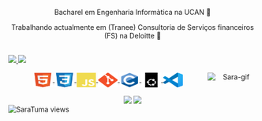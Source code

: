 <p align="center"> Bacharel em Engenharia Informàtica na UCAN 💖 </p>
<p align="center"> Trabalhando actualmente em (Tranee) Consultoria de Serviços financeiros (FS) na Deloitte 💖</p>
  <br>

 <div>
  <a href="https://github.com/SaraTuma">
  <img height="180em" src="https://github-readme-stats.vercel.app/api?username=SaraTuma&show_icons=true&theme=dark&include_all_commits=true&count_private=true"/>
  <img height="180em" src="https://github-readme-stats.vercel.app/api/top-langs/?username=SaraTuma&layout=compact&langs_count=7&theme=dark"/>
</div>
<div align="center" style="display: inline_bloc;"><br>
  <img align="center" alt="Sara-HTML" height="30" width="40" src="https://raw.githubusercontent.com/devicons/devicon/master/icons/html5/html5-original.svg">
  <img align="center" alt="Sara-CSS" height="30" width="40" src="https://raw.githubusercontent.com/devicons/devicon/master/icons/css3/css3-original.svg">
  <img align="center" alt="Sara-Js" height="30" width="40" src="https://raw.githubusercontent.com/devicons/devicon/master/icons/javascript/javascript-plain.svg">
  <img align="center" alt="Creuma-Git" height="30" width="40" src="https://raw.githubusercontent.com/devicons/devicon/master/icons/git/git-original.svg">
  <img align="center" alt="Creuma-C" height="30" width="40" src="https://raw.githubusercontent.com/devicons/devicon/master/icons/c/c-original.svg">
  <img align="center" alt="Creuma-Ubuntu" height="30" width="40" src="https://raw.githubusercontent.com/devicons/devicon/master/icons/ubuntu/ubuntu-plain.svg">
  <img align="center" alt="Creuma-VSCode" height="30" width="40" src="https://raw.githubusercontent.com/devicons/devicon/master/icons/vscode/vscode-original.svg">
  <img align="right" width="100" alt="Sara-gif" src="https://media.giphy.com/media/WUlplcMpOCEmTGBtBW/giphy.gif">
</div>
  
  <br>
 
<div align="center"> 
  <a href = "mailto:saradavidtuma07@gmail.com"><img src="https://img.shields.io/badge/-Gmail-%23333?style=for-the-badge&logo=gmail&logoColor=white" target="_blank"></a>
  <a href="https://www.linkedin.com/in/sara-david-tuma-9186911ba" target="_blank"><img src="https://img.shields.io/badge/-LinkedIn-%230077B5?style=for-the-badge&logo=linkedin&logoColor=white" target="_blank"></a> 

 
</div>
<img src="https://komarev.com/ghpvc/?username=SaraTuma&color=red" alt="SaraTuma views" />
